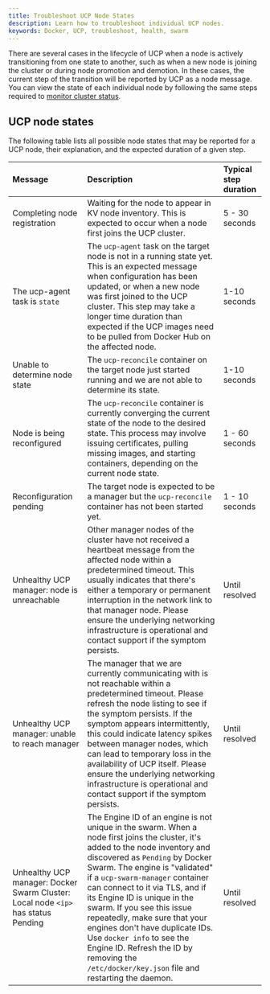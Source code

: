 ```yaml
---
title: Troubleshoot UCP Node States
description: Learn how to troubleshoot individual UCP nodes.
keywords: Docker, UCP, troubleshoot, health, swarm
---
```

There are several cases in the lifecycle of UCP when a node is actively transitioning from one state to another, such as when a new node is joining the cluster or during node promotion and demotion. In these cases, the current step of the transition will be reported by UCP as a node message. You can view the state of each individual node by following the same steps required to [monitor cluster status](index.md).

## UCP node states

The following table lists all possible node states that may be reported for a UCP node, their explanation, and the expected duration of a given step.

| Message                                                                                 | Description                                                                                                                                                                                                                                                                                                                                                                                                                                                                                                                          | Typical step duration |
|:--------------------------------------------------------------------------------------- |:------------------------------------------------------------------------------------------------------------------------------------------------------------------------------------------------------------------------------------------------------------------------------------------------------------------------------------------------------------------------------------------------------------------------------------------------------------------------------------------------------------------------------------ |:--------------------- |
| Completing node registration                                                            | Waiting for the node to appear in KV node inventory. This is expected to occur when a node first joins the UCP cluster.                                                                                                                                                                                                                                                                                                                                                                                                              | 5 - 30 seconds        |
| The ucp-agent task is `state`                                                           | The `ucp-agent` task on the target node is not in a running state yet. This is an expected message when configuration has been updated, or when a new node was first joined to the UCP cluster. This step may take a longer time duration than expected if the UCP images need to be pulled from Docker Hub on the affected node.                                                                                                                                                                                                    | 1-10 seconds          |
| Unable to determine node state                                                          | The `ucp-reconcile` container on the target node just started running and we are not able to determine its state.                                                                                                                                                                                                                                                                                                                                                                                                                    | 1-10 seconds          |
| Node is being reconfigured                                                              | The `ucp-reconcile` container is currently converging the current state of the node to the desired state. This process may involve issuing certificates, pulling missing images, and starting containers, depending on the current node state.                                                                                                                                                                                                                                                                                       | 1 - 60 seconds        |
| Reconfiguration pending                                                                 | The target node is expected to be a manager but the `ucp-reconcile` container has not been started yet.                                                                                                                                                                                                                                                                                                                                                                                                                              | 1 - 10 seconds        |
| Unhealthy UCP manager: node is unreachable                                              | Other manager nodes of the cluster have not received a heartbeat message from the affected node within a predetermined timeout. This usually indicates that there's either a temporary or permanent interruption in the network link to that manager node. Please ensure the underlying networking infrastructure is operational and contact support if the symptom persists.                                                                                                                                                        | Until resolved        |
| Unhealthy UCP manager: unable to reach manager                                          | The manager that we are currently communicating with is not reachable within a predetermined timeout. Please refresh the node listing to see if the symptom persists. If the symptom appears intermittently, this could indicate latency spikes between manager nodes, which can lead to temporary loss in the availability of UCP itself. Please ensure the underlying networking infrastructure is operational and contact support if the symptom persists.                                                                        | Until resolved        |
| Unhealthy UCP manager: Docker Swarm Cluster: Local node `<ip>` has status Pending | The Engine ID of an engine is not unique in the swarm. When a node first joins the cluster, it's added to the node inventory and discovered as `Pending` by Docker Swarm. The engine is "validated" if a `ucp-swarm-manager` container can connect to it via TLS, and if its Engine ID is unique in the swarm. If you see this issue repeatedly, make sure that your engines don't have duplicate IDs. Use `docker info` to see the Engine ID. Refresh the ID by removing the `/etc/docker/key.json` file and restarting the daemon. | Until resolved        |